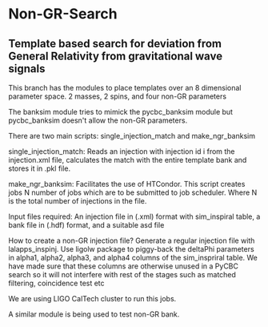 # Non-GR-Search
## Template based search for deviation from General Relativity from gravitational wave signals

This branch has the modules to place templates over an 8 dimensional parameter space. 2 masses, 2 spins, and four non-GR parameters

The banksim module tries to mimick the pycbc_banksim module but pycbc_banksim doesn't allow the non-GR parameters.   

There are two main scripts:  single_injection_match and make_ngr_banksim

single_injection_match: Reads an injection with injection id i from the injection.xml file, calculates the match with the entire template bank and stores it in .pkl file. 

make_ngr_banksim: Facilitates the use of HTCondor. This script creates jobs N number of jobs which are to be submitted to job scheduler. Where N is the total number of injections in the file. 

Input files required: An injection file in (.xml) format with sim_inspiral table, a bank file in (.hdf) format, and a suitable asd file

How to create a non-GR injection file?
Generate a regular injection file with lalapps_inspinj. 
Use ligolw package to piggy-back the deltaPhi parameters in alpha1, alpha2, alpha3, and alpha4 columns of the sim_inspriral table. 
We have made sure that these columns are otherwise unused in a PyCBC search so it will not interfere with rest of the stages such as matched filtering, coincidence test etc

We are using LIGO CalTech cluster to run this jobs. 

A similar module is being used to test non-GR bank. 
